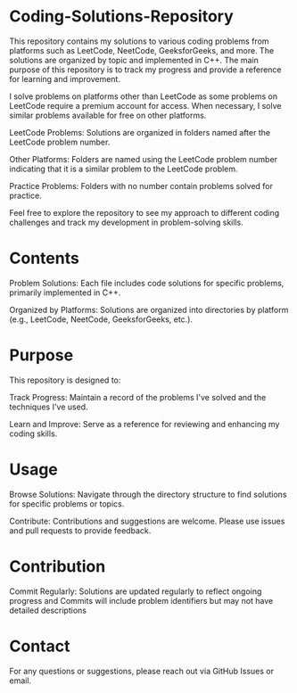 


# Coding-Solutions-Repository
This repository contains my solutions to various coding problems from platforms such as LeetCode, NeetCode, GeeksforGeeks, and more. The solutions are organized by topic and implemented in C++. The main purpose of this repository is to track my progress and provide a reference for learning and improvement.

I solve problems on platforms other than LeetCode as some problems on LeetCode require a premium account for access. When necessary, I solve similar problems available for free on other platforms.

LeetCode Problems: Solutions are organized in folders named after the LeetCode problem number.

Other Platforms: Folders are named using the LeetCode problem number indicating that it is a similar problem to the LeetCode problem.

Practice Problems: Folders with no number contain problems solved for practice.

Feel free to explore the repository to see my approach to different coding challenges and track my development in problem-solving skills.


# Contents

Problem Solutions: Each file includes code solutions for specific problems, primarily implemented in C++.

Organized by Platforms: Solutions are organized into directories by platform (e.g., LeetCode, NeetCode, GeeksforGeeks, etc.).
# Purpose
This repository is designed to:

Track Progress: Maintain a record of the problems I've solved and the techniques I've used.

Learn and Improve: Serve as a reference for reviewing and enhancing my coding skills.
# Usage

Browse Solutions: Navigate through the directory structure to find solutions for specific problems or topics.

Contribute: Contributions and suggestions are welcome. Please use issues and pull requests to provide feedback.
# Contribution

Commit Regularly: Solutions are updated regularly to reflect ongoing progress
and Commits will include problem identifiers but may not have detailed descriptions
# Contact
For any questions or suggestions, please reach out via GitHub Issues or email.
